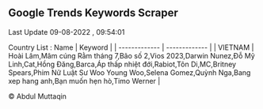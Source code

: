 

## Google Trends Keywords Scraper 
 
Last Update 09-08-2022 , 09:54:01

Country List :
 Name  | Keyword |
| ------------- | ------------- |
| VIETNAM | Hoài Lâm,Mâm cúng Rằm tháng 7,Bão số 2,Vios 2023,Darwin Nunez,Đỗ Mỹ Linh,Cat,Hồng Đăng,Barca,Áp thấp nhiệt đới,Rabiot,Tôn Di,MC,Britney Spears,Phim Nữ Luật Sư Woo Young Woo,Selena Gomez,Quỳnh Nga,Bang xep hang anh,Bạn muốn hẹn hò,Timo Werner |



© Abdul Muttaqin 
